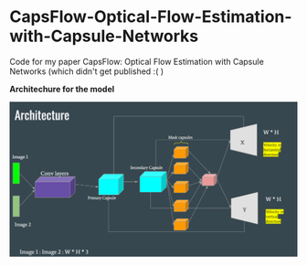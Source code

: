 # CapsFlow-Optical-Flow-Estimation-with-Capsule-Networks
Code for my paper CapsFlow: Optical Flow Estimation with Capsule Networks (which didn't get published :( )


**Architechure for the model**

![capsule network for optical flow](detail_images/network_arch.PNG)

